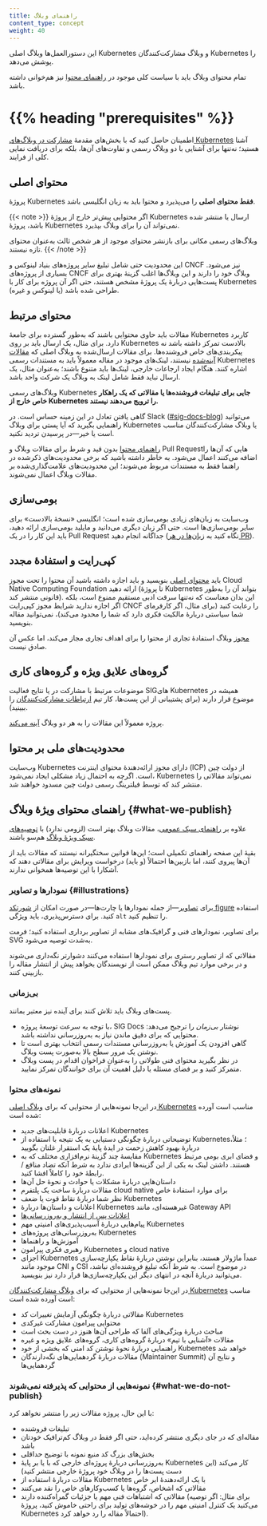 ```yaml
---
title: راهنمای وبلاگ
content_type: concept
weight: 40
---
```


<!-- overview -->

این دستورالعمل‌ها وبلاگ اصلی Kubernetes و وبلاگ مشارکت‌کنندگان Kubernetes را پوشش می‌دهد.

تمام محتوای وبلاگ باید با سیاست کلی موجود در
[راهنمای محتوا](/docs/contribute/style/content-guide/) نیز هم‌خوانی داشته باشد.

# {{% heading "prerequisites" %}}

اطمینان حاصل کنید که با بخش‌های مقدمهٔ
[مشارکت در وبلاگ‌های Kubernetes](/docs/contribute/blog/)
آشنا هستید؛ نه‌تنها برای آشنایی با دو وبلاگ رسمی و تفاوت‌های آن‌ها،‌ بلکه برای دریافت نمایی کلی از فرایند.

## محتوای اصلی

پروژهٔ Kubernetes **فقط محتوای اصلی** را می‌پذیرد و محتوا باید به زبان انگلیسی باشد.

{{< note >}}
اگر محتوایی پیش‌تر خارج از پروژهٔ Kubernetes ارسال یا منتشر شده باشد، پروژهٔ Kubernetes نمی‌تواند آن را برای وبلاگ بپذیرد.

وبلاگ‌های رسمی مکانی برای بازنشر محتوای موجود از هر شخص ثالث به‌عنوان محتوای تازه نیستند.
{{< /note >}}

این محدودیت حتی شامل تبلیغ سایر پروژه‌های بنیاد لینوکس و CNCF نیز می‌شود.
بسیاری از پروژه‌های CNCF وبلاگ خود را دارند و این وبلاگ‌ها اغلب گزینهٔ بهتری برای پست‌هایی دربارهٔ یک پروژهٔ مشخص هستند، حتی اگر آن پروژه برای کار با Kubernetes (یا لینوکس و غیره) طراحی شده باشد.

## محتوای مرتبط

مقالات باید حاوی محتوایی باشند که به‌طور گسترده برای جامعهٔ Kubernetes کاربرد دارد. برای مثال، یک
ارسال باید بر روی Kubernetes بالادست تمرکز داشته باشد نه پیکربندی‌های خاص فروشنده‌ها.
برای مقالات ارسال‌شده به وبلاگ اصلی که
[مقالات آینه‌شده](/docs/contribute/blog/mirroring/) نیستند، لینک‌های موجود در مقاله معمولاً باید
به مستندات رسمی Kubernetes اشاره کنند. هنگام ایجاد ارجاعات خارجی، لینک‌ها باید متنوع باشند؛ به‌عنوان مثال، یک ارسال نباید فقط شامل لینک به وبلاگ یک شرکت واحد باشد.

وبلاگ‌های رسمی Kubernetes **جایی برای تبلیغات فروشنده‌ها یا مقالاتی که یک راهکار خاص خارج از Kubernetes را ترویج می‌دهند نیستند.**

گاهی یافتن تعادل در این زمینه حساس است. در Slack ([#sig-docs-blog](https://kubernetes.slack.com/archives/CJDHVD54J)) می‌توانید راهنمایی بگیرید که آیا پستی برای وبلاگ Kubernetes یا وبلاگ مشارکت‌کنندگان مناسب است یا خیر—در پرسیدن تردید نکنید.

[راهنمای محتوا](/docs/contribute/style/content-guide/) بدون قید و شرط برای مقالات وبلاگ و Pull Requestهایی که آن‌ها را اضافه می‌کنند اعمال می‌شود. به خاطر داشته باشید که برخی محدودیت‌های ذکرشده در راهنما فقط به مستندات مربوط می‌شوند؛ این محدودیت‌های علامت‌گذاری‌شده بر مقالات وبلاگ اعمال نمی‌شوند.

## بومی‌سازی

وب‌سایت به زبان‌های زیادی بومی‌سازی شده است؛ انگلیسی «نسخهٔ بالادست» برای سایر بومی‌سازی‌ها است. حتی اگر زبان دیگری می‌دانید و مایلید بومی‌سازی ارائه دهید، باید این کار را در یک Pull Request جداگانه انجام دهید (نگاه کنید به [زبان‌ها در هر PR](/docs/contribute/new-content/#languages-per-pr)).

## کپی‌رایت و استفادهٔ مجدد

باید [محتوای اصلی](#original-content) بنویسید و باید اجازه داشته باشید آن محتوا را تحت مجوز Cloud Native Computing Foundation ارائه دهید (تا پروژهٔ Kubernetes بتواند آن را به‌طور قانونی منتشر کند).
این بدان معناست که نه‌تنها سرقت ادبی مستقیم ممنوع است، بلکه اگر اجازه ندارید شرایط مجوز کپی‌رایت CNCF را رعایت کنید (برای مثال، اگر کارفرمای شما سیاستی دربارهٔ مالکیت فکری دارد که شما را محدود می‌کند)، نمی‌توانید مقاله بنویسید.

[مجوز](https://github.com/kubernetes/website/blob/main/LICENSE) وبلاگ استفادهٔ تجاری از محتوا را برای اهداف تجاری مجاز می‌کند، اما عکس آن صادق نیست.

## گروه‌های علایق ویژه و گروه‌های کاری

موضوعات مرتبط با مشارکت در یا نتایج فعالیت SIGهای Kubernetes همیشه در موضوع قرار دارند (برای پشتیبانی از این پست‌ها، کار تیم [ارتباطات مشارکت‌کنندگان](https://github.com/kubernetes/community/blob/master/communication/contributor-comms/blogging-resources/blog-guidelines.md#contributor-comms-blog-guidelines) را ببینید).

پروژه معمولاً این مقالات را به هر دو وبلاگ [آینه می‌کند](/docs/contribute/blog/mirroring/).

## محدودیت‌های ملی بر محتوا

وب‌سایت Kubernetes دارای مجوز ارائه‌دهندهٔ محتوای اینترنت (ICP) از دولت چین است. اگرچه به احتمال زیاد مشکلی ایجاد نمی‌شود، Kubernetes نمی‌تواند مقالاتی را منتشر کند که توسط فیلترینگ رسمی دولت چین مسدود خواهند شد.

## راهنمای محتوای ویژهٔ وبلاگ {#what-we-publish}

علاوه بر [راهنمای سبک عمومی](/docs/contribute/style/style-guide/)، مقالات وبلاگ بهتر است (لزومی ندارد) با
[توصیه‌های سبک ویژهٔ وبلاگ](/docs/contribute/blog/article-submission/#article-content) هم‌سو باشند.

بقیهٔ این صفحه راهنمای تکمیلی است؛ این‌ها قوانین سختگیرانه نیستند که مقالات باید از آن‌ها پیروی کنند، اما بازبین‌ها احتمالاً (و باید) درخواست ویرایش برای مقالاتی دهند که آشکارا با این توصیه‌ها همخوانی ندارند.

### نمودارها و تصاویر {#illustrations}

برای [تصاویر](/docs/contribute/blog/article-submission/#illustrations)—از جمله نمودارها یا چارت‌ها—در صورت امکان از
[شورتکد figure](https://gohugo.io/content-management/shortcodes/#figure)
استفاده کنید. برای دسترس‌پذیری، باید ویژگی `alt` را تنظیم کنید.

برای تصاویر، نمودارهای فنی و گرافیک‌های مشابه از تصاویر برداری استفاده کنید؛ فرمت SVG به‌شدت توصیه می‌شود.

مقالاتی که از تصاویر رستری برای نمودارها استفاده می‌کنند دشوارتر نگه‌داری می‌شوند و در برخی موارد تیم وبلاگ ممکن است از نویسندگان بخواهد پیش از انتشار مقاله را بازبینی کنند.

### بی‌زمانی

پست‌های وبلاگ باید تلاش کنند برای آینده نیز معتبر بمانند.

- با توجه به سرعت توسعهٔ پروژه، SIG Docs نوشتار _بی‌زمان_ را ترجیح می‌دهد: محتوایی که برای دقیق ماندن نیاز به به‌روزرسانی نداشته باشد.
- گاهی افزودن یک آموزش یا به‌روزرسانی مستندات رسمی انتخاب بهتری است تا نوشتن یک مرور سطح بالا به‌صورت پست وبلاگ.
- در نظر بگیرید محتوای فنی طولانی را به‌عنوان فراخوان اقدام در پست وبلاگ متمرکز کنید و بر فضای مسئله یا دلیل اهمیت آن برای خوانندگان تمرکز نمایید.

### نمونه‌های محتوا

در این‌جا نمونه‌هایی از محتوایی که برای
[وبلاگ اصلی Kubernetes](/docs/contribute/blog/#main-blog)
مناسب است آورده شده است:

* اعلانات دربارهٔ قابلیت‌های جدید Kubernetes
* توضیحاتی دربارهٔ چگونگی دستیابی به یک نتیجه با استفاده از Kubernetes؛ مثلاً، دربارهٔ بهبود کاهش زحمت در ایدهٔ پایهٔ یک استقرار غلتان بگویید
* مقایسهٔ چند گزینهٔ نرم‌افزاری مختلف که به Kubernetes و فضای ابری بومی مرتبط هستند. داشتن لینک به یکی از این گزینه‌ها ایرادی ندارد به شرط آنکه تضاد منافع / رابطهٔ خود را کاملاً افشا کنید.
* داستان‌هایی دربارهٔ مشکلات یا حوادث و نحوهٔ حل آن‌ها
* مقالات دربارهٔ ساخت یک پلتفرم cloud native برای موارد استفادهٔ خاص
* نظر شما دربارهٔ نقاط قوت یا ضعف Kubernetes
* اعلانات و داستان‌ها دربارهٔ Kubernetes غیرهسته‌ای، مانند Gateway API
* [اعلانات پس از انتشار و به‌روزرسانی‌ها](#post-release-comms)
* پیام‌هایی دربارهٔ آسیب‌پذیری‌های امنیتی مهم Kubernetes
* به‌روزرسانی‌های پروژه‌های Kubernetes
* آموزش‌ها و راهنماها
* رهبری فکری پیرامون Kubernetes و cloud native
* اجزای Kubernetes عمداً ماژولار هستند، بنابراین نوشتن دربارهٔ نقاط یکپارچه‌سازی موجود مانند CNI و CSI در موضوع است. به شرط آنکه تبلیغ فروشنده‌ای نباشد، می‌توانید دربارهٔ آنچه در انتهای دیگر این یکپارچه‌سازی‌ها قرار دارد نیز بنویسید.

در این‌جا نمونه‌هایی از محتوایی که برای
[وبلاگ مشارکت‌کنندگان Kubernetes](/docs/contribute/blog/#contributor-blog)
مناسب است آورده شده است:

* مقالاتی دربارهٔ چگونگی آزمایش تغییرات کد Kubernetes
* محتوایی پیرامون مشارکت غیرکدی
* مباحث دربارهٔ ویژگی‌های آلفا که طراحی آن‌ها هنوز در دست بحث است
* مقالات «آشنایی با تیم» دربارهٔ گروه‌های کاری، گروه‌های علایق ویژه و غیره
* راهنمایی دربارهٔ نحوهٔ نوشتن کد امنی که بخشی از خود Kubernetes خواهد شد
* مقالات دربارهٔ گردهمایی‌های نگه‌دارندگان (Maintainer Summit) و نتایج آن گردهمایی‌ها

### نمونه‌هایی از محتوایی که پذیرفته نمی‌شوند {#what-we-do-not-publish}

با این حال، پروژه مقالات زیر را منتشر نخواهد کرد:

* تبلیغات فروشنده
* مقاله‌ای که در جای دیگری منتشر کرده‌اید، حتی اگر فقط در وبلاگ کم‌ترافیک خودتان باشد
* بخش‌های بزرگ کد منبع نمونه با توضیح حداقلی
* به‌روزرسانی دربارهٔ پروژه‌ای خارجی که با یا بر پایهٔ Kubernetes کار می‌کند (این دست پست‌ها را در وبلاگ خود پروژهٔ خارجی منتشر کنید)
* مقالات دربارهٔ استفاده از Kubernetes با یک ارائه‌دهندهٔ ابر خاص
* مقالاتی که اشخاص، گروه‌ها یا کسب‌وکارهای خاص را نقد می‌کنند
* مقالاتی که اشتباهات فنی مهم یا جزئیات گمراه‌کننده دارند (برای مثال: اگر توصیه می‌کنید یک کنترل امنیتی مهم را در خوشه‌های تولید برای راحتی خاموش کنید، پروژهٔ Kubernetes احتمالاً مقاله را رد خواهد کرد).
